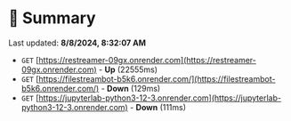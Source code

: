 # 📖 Summary
Last updated: **8/8/2024, 8:32:07 AM**

- `GET` [https://restreamer-09gx.onrender.com](https://restreamer-09gx.onrender.com) - **Up** (22555ms)
- `GET` [https://filestreambot-b5k6.onrender.com/](https://filestreambot-b5k6.onrender.com/) - **Down** (129ms)
- `GET` [https://jupyterlab-python3-12-3.onrender.com](https://jupyterlab-python3-12-3.onrender.com) - **Down** (111ms)
